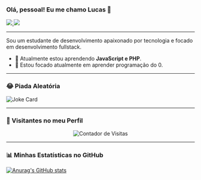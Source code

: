### Olá, pessoal! Eu me chamo Lucas 👋

<p align="left">
  <a href="https://www.linkedin.com/in/lucas-b-carvalho" target="_blank">
    <img src="https://img.shields.io/badge/LinkedIn-0077B5?style=for-the-badge&logo=linkedin&logoColor=white" />
  </a>
  <a href="mailto:contatolucascarvalho.ti@gmail.com">
    <img src="https://img.shields.io/badge/Email-D14836?style=for-the-badge&logo=gmail&logoColor=white" />
  </a>
</p>

---

Sou um estudante de desenvolvimento apaixonado por tecnologia e focado em desenvolvimento fullstack.

- 🌱 Atualmente estou aprendendo **JavaScript e PHP**.
- 🔭 Estou focado atualmente em aprender programação do 0.

---

### 😂 Piada Aleatória

![Joke Card](https://readme-jokes.vercel.app/api)

---
### 👀 Visitantes no meu Perfil

<p align="center">
  <img src="https://profile-counter.glitch.me/LucasKrv/count.svg" alt="Contador de Visitas">
</p>

---
### 📊 Minhas Estatísticas no GitHub

[![Anurag's GitHub stats](https://github-readme-stats.vercel.app/api?username=LucasKrv&show_icons=true&theme=dracula)](https://github.com/anuraghazra/github-readme-stats)
